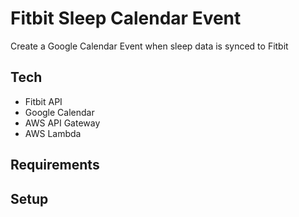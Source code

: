 # Fitbit Sleep Calendar Event
Create a Google Calendar Event when sleep data is synced to Fitbit

## Tech

  * Fitbit API
  * Google Calendar
  * AWS API Gateway
  * AWS Lambda

## Requirements
## Setup
